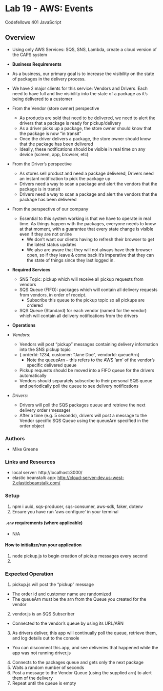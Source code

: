 # Lab 19 - AWS: Events

Codefellows 401 JavaScript

## Overview
- Using only AWS Services: SQS, SNS, Lambda, create a cloud version of the CAPS system

- **Business Requirements**

- As a business, our primary goal is to increase the visibility on the state of packages in the delivery process.

- We have 2 major clients for this service: Vendors and Drivers. Each need to have full and live visibility into the state of a package as it’s being delivered to a customer

- From the Vendor (store owner) perspective
  - As products are sold that need to be delivered, we need to alert the drivers that a package is ready for pickup/delivery
  - As a driver picks up a package, the store owner should know that the package is now “in transit”
  - Once the driver delivers a package, the store owner should know that the package has been delivered
  - Ideally, these notifications should be visible in real time on any device (screen, app, browser, etc)

- From the Driver’s perspective
  - As stores sell product and need a package delivered, Drivers need an instant notification to pick the package up
  - Drivers need a way to scan a package and alert the vendors that the package is in transit
  - Drivers need a way to scan a package and alert the vendors that the package has been delivered

- From the perspective of our company
  - Essential to this system working is that we have to operate in real time. As things happen with the packages, everyone needs to know at that moment, with a guarantee that every state change is visible even if they are not online
    - We don’t want our clients having to refresh their browser to get the latest status updates
    - We also are aware that they will not always have their browser open, so if they leave & come back it’s imperative that they can the state of things since they last logged in.

- **Required Services**

  - SNS Topic: pickup which will receive all pickup requests from vendors
  - SQS Queue (FIFO): packages which will contain all delivery requests from vendors, in order of receipt.
    - Subscribe this queue to the pickup topic so all pickups are ordered
  - SQS Queue (Standard) for each vendor (named for the vendor) which will contain all delivery notifications from the drivers

 - **Operations**
 
  - *Vendors:*
    - Vendors will post “pickup” messages containing delivery information into the SNS pickup topic
    - { orderId: 1234, customer: "Jane Doe", vendorId: queueArn}
      - Note the queueArn – this refers to the AWS ‘arn’ of the vendor’s specific delivered queue
    - Pickup requests should be moved into a FIFO queue for the drivers automatically
    - Vendors should separately subscribe to their personal SQS queue and periodically poll the queue to see delivery notifications
  - *Drivers:*
    - Drivers will poll the SQS packages queue and retrieve the next delivery order (message)
    - After a time (e.g. 5 seconds), drivers will post a message to the Vendor specific SQS Queue using the queueArn specified in the order object


### Authors

- Mike Greene

### Links and Resources

- local server: http://localhost:3000/
- elastic beanstalk app: http://cloud-server-dev.us-west-2.elasticbeanstalk.com/

### Setup

1. npm i uuid, sqs-producer, sqs-consumer, aws-sdk, faker, dotenv
2. Ensure you have run 'aws configure' in your terminal


#### `.env` requirements (where applicable)

- N/A

#### How to initialize/run your application
 
1. node pickup.js to begin creation of pickup messages every second
2. 

### Expected Operation
1. pickup.js will post the “pickup” message
  - The order id and customer name are randomized
  - The queueArn must be the arn from the Queue you created for the vendor
2. vendor.js is an SQS Subscriber
  - Connected to the vendor’s queue by using its URL/ARN
3. As drivers deliver, this app will continually poll the queue, retrieve them, and log details out to the console
  - You can disconnect this app, and see deliveries that happened while the app was not running driver.js
4. Connects to the packages queue and gets only the next package
5. Waits a random number of seconds
6. Post a message to the Vendor Queue (using the supplied arn) to alert them of the delivery
7. Repeat until the queue is empty
